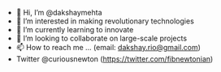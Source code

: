 - 👋 Hi, I’m @dakshaymehta
- 👀 I’m interested in making revolutionary technologies 
- 🌱 I’m currently learning to innovate
- 💞️ I’m looking to collaborate on large-scale projects
- 📫 How to reach me ... (email: dakshay.rio@gmail.com)
- Twitter @curiousnewton (https://twitter.com/fibnewtonian)

<!---
dakshaymehta/dakshaymehta is a ✨ special ✨ repository because its `README.md` (this file) appears on your GitHub profile.
You can click the Preview link to take a look at your changes.
--->
